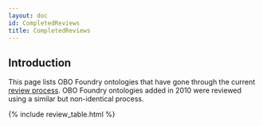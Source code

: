 ```yaml
---
layout: doc
id: CompletedReviews
title: CompletedReviews
---
```

## Introduction ##

This page lists OBO Foundry ontologies that have gone through the current [review process](http://obofoundry.org/docs/ReviewProcessGuidelines). OBO Foundry ontologies added in 2010 were reviewed using a similar but non-identical process.


<style type="text/css">
  .tg  {border-collapse:collapse;border-spacing:0;border-color:#ccc;}
  .tg td{font-family:Arial, sans-serif;font-size:14px;padding:10px 5px;border-style:solid;border-width:1px;overflow:hidden;word-break:normal;border-color:#ccc;color:#333;background-color:#fff;}
  .tg th{font-family:Arial, sans-serif;font-size:14px;font-weight:normal;padding:10px 5px;border-style:solid;border-width:1px;overflow:hidden;word-break:normal;border-color:#ccc;color:#333;background-color:#f0f0f0;}
  .tg .tg-yp4a{border-color:#333333;vertical-align:top}
  .tg .tg-lbaf{font-weight:bold;border-color:#333333;vertical-align:top}
</style>


{% include review_table.html %}

